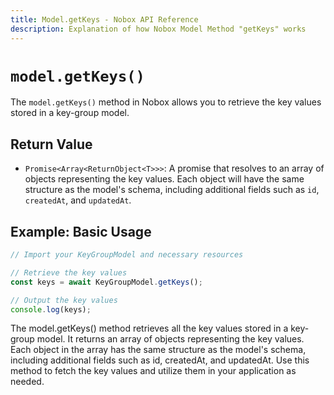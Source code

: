 ```yaml
---
title: Model.getKeys - Nobox API Reference
description: Explanation of how Nobox Model Method "getKeys" works
---
```


# `model.getKeys()`

The `model.getKeys()` method in Nobox allows you to retrieve the key values stored in a key-group model.

## Return Value

- `Promise<Array<ReturnObject<T>>>`: A promise that resolves to an array of objects representing the key values. Each object will have the same structure as the model's schema, including additional fields such as `id`, `createdAt`, and `updatedAt`.

## Example: Basic Usage

```ts
// Import your KeyGroupModel and necessary resources

// Retrieve the key values
const keys = await KeyGroupModel.getKeys();

// Output the key values
console.log(keys);
```

The model.getKeys() method retrieves all the key values stored in a key-group model. It returns an array of objects representing the key values. Each object in the array has the same structure as the model's schema, including additional fields such as id, createdAt, and updatedAt. Use this method to fetch the key values and utilize them in your application as needed.